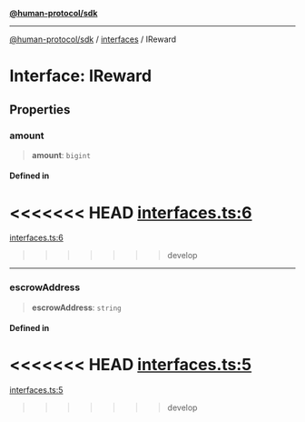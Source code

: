 [**@human-protocol/sdk**](../../README.md)

***

[@human-protocol/sdk](../../modules.md) / [interfaces](../README.md) / IReward

# Interface: IReward

## Properties

### amount

> **amount**: `bigint`

#### Defined in

<<<<<<< HEAD
[interfaces.ts:6](https://github.com/humanprotocol/human-protocol/blob/3ed5fd393b562534f83a6f2f110eb4e3977deb72/packages/sdk/typescript/human-protocol-sdk/src/interfaces.ts#L6)
=======
[interfaces.ts:6](https://github.com/humanprotocol/human-protocol/blob/b190dc1831c2c96fe3d44fd63e915e54011e1ec8/packages/sdk/typescript/human-protocol-sdk/src/interfaces.ts#L6)
>>>>>>> develop

***

### escrowAddress

> **escrowAddress**: `string`

#### Defined in

<<<<<<< HEAD
[interfaces.ts:5](https://github.com/humanprotocol/human-protocol/blob/3ed5fd393b562534f83a6f2f110eb4e3977deb72/packages/sdk/typescript/human-protocol-sdk/src/interfaces.ts#L5)
=======
[interfaces.ts:5](https://github.com/humanprotocol/human-protocol/blob/b190dc1831c2c96fe3d44fd63e915e54011e1ec8/packages/sdk/typescript/human-protocol-sdk/src/interfaces.ts#L5)
>>>>>>> develop
